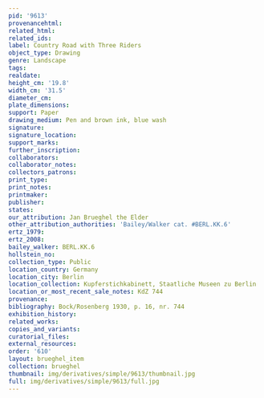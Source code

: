 ```yaml
---
pid: '9613'
provenancehtml:
related_html:
related_ids:
label: Country Road with Three Riders
object_type: Drawing
genre: Landscape
tags:
realdate:
height_cm: '19.8'
width_cm: '31.5'
diameter_cm:
plate_dimensions:
support: Paper
drawing_medium: Pen and brown ink, blue wash
signature:
signature_location:
support_marks:
further_inscription:
collaborators:
collaborator_notes:
collectors_patrons:
print_type:
print_notes:
printmaker:
publisher:
states:
our_attribution: Jan Brueghel the Elder
other_attribution_authorities: 'Bailey/Walker cat. #BERL.KK.6'
ertz_1979:
ertz_2008:
bailey_walker: BERL.KK.6
hollstein_no:
collection_type: Public
location_country: Germany
location_city: Berlin
location_collection: Kupferstichkabinett, Staatliche Museen zu Berlin
location_or_most_recent_sale_notes: KdZ 744
provenance:
bibliography: Bock/Rosenberg 1930, p. 16, nr. 744
exhibition_history:
related_works:
copies_and_variants:
curatorial_files:
external_resources:
order: '610'
layout: brueghel_item
collection: brueghel
thumbnail: img/derivatives/simple/9613/thumbnail.jpg
full: img/derivatives/simple/9613/full.jpg
---
```

